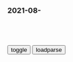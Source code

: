 ### 2021-08-　

```note
```

<table id="tbc" style="white-space:pre-wrap">
</table>
<button onclick="toggleb()">toggle</button>
<button onclick="loadparse()">loadparse</button>
<br>
<!-- 🌸<br>🍅-　-🍑<hr>🍀 --> <textarea rows="30" cols="100" style="display: none" id="tar">

大音希声，

大乐必易，大礼必简_腾讯新闻
https://new.qq.com/omn/20200723/20200723A04AEF00.html

乐由中出，礼自外作。大乐必易，大礼必简。乐至则无怨，礼至则不争。

2021/8/30上午11:33:37

Dennis Kuo
https://p2.music.126.net/0fBBpo6Gll3toQ29kwKHPg==/109951164192478213.jpg

Track in Time
https://music.163.com/#/song?id=1316330689&autoplay=0

hodman1：某天，
你发现，
你最痞的朋友做了老师，
老实的朋友成了痞子，
花心的姐妹成了全职太太，
美好的初恋去了酒吧坐台，
抠门的穷小子当上了酒店老板，
慷慨的朋友在建筑队干活...
曾经的好哥们聚在一块敬一杯酒还要客套，
你会不会觉得这世界，
变得莫名其妙。

kikitann：现在流行这类钢琴曲 业外人士殊不知此类乐曲极为简易 幼儿都会的曲目盲目崇拜

Dennis Kuo

Starlight Memories
https://music.163.com/#/song?id=1293032&autoplay=0

李小贤_：不知道为什么，总是感觉这旋律好熟悉好熟悉。
11643赞

飞驰我人生：真羡慕你们有故事，我只觉得手中的狗粮略微咸了。
蜂蜜柚子小姐：我太容易生气了，我觉得我应该坐在幼儿园门口卖气球

Ever Eternity
https://music.163.com/#/song?id=28941070

BGM狂魔：为何才开头几个音符，就仿佛听了好久好久的故事。发呆。
18277赞

Let's Escape to Paradise Together
https://music.163.com/#/song?id=1316330677

耀司远洋纪事：纪念来地球行星考察的第26年
人类都还不错 有趣又温柔
今晚月色真美

When I First Saw You, I Thought You Were a Star
https://music.163.com/#/song?id=1375935121

晚风
https://music.163.com/#/song?id=1441758494&autoplay=0

Copy / BT07-PZ

Confidence
https://music.163.com/#/song?id=1816922813&autoplay=0

Touchy Feely
https://music.163.com/#/song?id=1428136416&autoplay=0

WEARETHEGOOD

Rusted Railway Track Forged into a Beautiful KATANA`铁轨锻造日本刀`
https://www.youtube.com/watch?v=G6NP10PNwrw

Matte Collection Swimwear Fashion Show Miami Swim Week 2021 Art Hearts Fashion Full Show 4K
https://www.youtube.com/watch?v=ZXu3ysxisXc

THE BLACK TAPE PROJECT Spring 2019 Highlights Miami - Fashion Channel
https://www.youtube.com/watch?v=xeTDMyvwqKE

The Black Tape Project | Resort 2019 | Full Show
https://www.youtube.com/watch?v=5POKRbxeJD4

THE BLACK TAPE PROJECT Spring 2019 AHF Los Angeles - Fashion Channel
https://www.youtube.com/watch?v=0MKQDdPZGVI

列宁将奴才看得很透彻的语录，揭露了奴才的真面目，警醒世人
https://baijiahao.baidu.com/s?id=1677354114027954021&wfr=spider&for=pc

奴才可能是诚实的人，是家庭里的模范，是优秀的公敏，但他必然要虚伪。

列宁还说过，“意识到自己的奴隶地位而与之作斗争的奴隶，是格命家。
不意识到自己的奴隶地位而津津乐道地赞赏美妙的奴隶生活并对和善的好心的主人感激不尽的奴隶是奴才，是无耻之徒。

奴才是什么 是把奴隶当出了诗情画意的人
https://www.xiaohongshu.com/discovery/item/6103beb40000000021039061

清朝培养的奴才精神，外g都是上流人，唯有自尊自爱才能让人尊敬
https://baijiahao.baidu.com/s?id=1673774143727095877&wfr=spider&for=pc

在鸟笼里出生的金丝雀认为飞翔天空是一种病。——亚历桑德罗.佐渡洛夫斯基

大文豪鲁迅对奴才和奴隶之间的区别有过精确的论述：吃了苦，无法反抗就叫做奴隶；吃了苦，不仅不反抗，还要在苦中找出乐子，寻出美，赞叹陶醉其中，那就是奴才。

https://pics3.baidu.com/feed/71cf3bc79f3df8dc52fc1be65d447c8c46102864.jpeg?token=40983bdb6e497849dfe9486a8bcae7a1

晚清时期，法国使臣罗杰斯对清朝君王说：“你们的太监制度将健康人变成残疾人，这一点很残忍，不符合文明。

还没等清朝君王回话，贴身太监姚勋就跳起来了，对法国使臣罗杰斯横眉冷对：“这是我们皇帝陛下的天大的恩赐，奴才们都心甘情愿。你虽身为外使，怎可诋毁我大清g，干涉我大清g内z？

英国学者巴罗分析认为，zg畸形的奴才精神是zg满洲统治者精心塑造的结果：“就对清zf而言，有充足的证据表明，满洲君王用独特的高压手段完全驯服了臣m，并按自己想要的模式塑造了臣m的性格。他们的道德观念和行为完全由朝廷的思想与意s所k制，...自从满洲女真征服zg以来，至少在过去的一百年的时间里zg没有任何前进的迹象，或者可以说是倒退了；当我们每天都在艺术和科学领域大步向前的时候，他们实际上正在沦为半野蛮人。

巴罗还认为zg人普遍缺乏自尊心，是因为清zf从来没有把百x当成人来看待，而是当成了奴隶。他说“在这样的封闭g度中，人人都是奴隶，人人都有可能因为只犯了一点小错误或因为g府中某位高级或低级的g员的微妙心情而挨一顿板子，挨完打之后还要被迫跪倒在地上，为麻烦了g员来教育自己、惩罚自己而谢罪。"通过这样的方式，满洲君王将zg人的荣誉观、价值观、尊严感全部瓦解，所以在zg，人的尊严这个概念被彻底消灭。

鲁迅这20句话 依然影响着我们
http://www.sohu.com/a/158808541_509296

做奴隶虽然不幸，但并不可怕，因为知道挣扎，毕竟还有挣脱的希望；若是从奴隶生活中寻出美来，赞叹、陶醉，就是万劫不复的奴才了！（南腔北调集·漫与）

灯下漫笔
https://baike.baidu.com/item/灯下漫笔

gj移m管理局：对非必要、非紧急出境事由 暂不签发普通护照等出入境证件
https://baijiahao.baidu.com/s?id=1707148915762784915&wfr=spider&for=pc

鸿星尔克、东奥会……今天的互联网是全m“精神全裸”的互联网
https://m.thepaper.cn/baijiahao_13864595

全体人类自然而然地接入互联网，跟着热点聒噪，像接受电击试验的小白鼠一样接受视频网站大数据的测试，跟随几个令人厌恶的“罐头笑声”做出预料之内的反应。

很多时候我也无法集中注意力，时不时就想看几眼手机变成一个很难戒掉的习惯。那些简单直接、无脑刺激的短视频，一刷就停不下来。游戏还能磨炼操作技艺，短视频带来的刺激真是太空虚了。虽然我看得少，但一看就被拖进去，等自己反应过来就会有些懊恼。

每一次生活方式被彻底颠覆的时代，都有大量的人未能做好准备。这种考验，注定了有些人走向自我毁灭。这个结局不需要太长时间，并且会自动开启恶性循环。

多数人本来就缺乏冷静和理性，冲动、聒噪、没耐性，如今通过手机沉浸在泛滥的垃圾信息之中，在短暂的刺激和空虚之中切换，分不清真实和虚妄，悔恨会进一步加强其情绪化认知。

舆论环境的变化原因很多，最主要的莫过于管制和全民上网表达了。这两者相辅相成，相互促进。假如初中时我就可以上网发言，得丢人现眼到什么程度我都不敢细想。永不停歇的汹涌舆论情绪让监管部门干起活来更加趁手。

刚才看了眼朋友圈和微博，演艺界又出事了，部分qz又在欢呼某某品牌和某个女艺人解约的声明。整个流程已经很熟练了。真羡慕这些狠人，奥运会都不够自豪的，这一天天过的，不是正在骄傲就是在自豪路上。

美媒奥运金牌榜不按金牌按奖牌 愣把美g排第一
https://baijiahao.baidu.com/s?id=1707056040461348408&wfr=spider&for=pc

p通人UCgxE
　美g整体体育素质的确高于我g，它3亿多人口，有73奖牌，我g14亿多人口却只有69奖牌，zg人应少说多做脚踏实地做实事

石家庄日报评论员：为什么拆？拆为了什么？
https://m.thepaper.cn/baijiahao_13846732

思想是行动的行动。只有思想先“破局”，才能行动更有力。

思想是行动的先导，认识是行动的动力
https://www.fx361.com/page/2018/0809/4026015.shtml

`培根
《习惯论》`
思想决定行为，行为决定习惯，习惯决定性格，性格决定命运
https://www.sohu.com/a/390758654_237683

小心你的思想，它会变成你的语言；
小心你的语言，它会变成你的行动；
小心你的行动，它会变成你的习惯；
小心你的习惯，它会变成你的性格；
小心你的性格，它会变成你的命运。

云豹
https://cn.bing.com/th?id=OHR.Neofelis_ZH-CN4637223865_1920x1080.jpg

月收入才200欧元！希腊选手宣布因贫困退役，培养一个奥运冠军要多少钱？
https://new.qq.com/omn/20210804/20210804A013MF00.html

揭秘g脚为何荣誉感缺失 足协分配机制不合理
https://new.qq.com/omn/20210804/20210804A01KD500.html

金牌榜：zg一骑绝尘，美g赶超无望
https://new.qq.com/omn/20210804/20210804A01KD500.html

专家：收入分配机制不合理是导致通胀的主因
https://www.chinanews.com/cj/plgd/news/2007/08-27/1011208.shtml

韩g热门总统候选人语出惊人
https://baijiahao.baidu.com/s?id=1707047784570303075&wfr=spider&for=pc

尹锡悦当时表示：
　参选总统）“对于个人而言是不幸的事，这是一条家破人亡的路”。

尹锡悦还说，如果把这（参选总统）看作是家门荣光、个人荣耀，那就大错特错了。

上海辟谣平台
http://piyao.jfdaily.com/

侦探猫辟尔摩斯
https://piyao.jfdaily.com/static/default/pc/img/mao.png
https://www.jfdaily.com/fancybox/fancy_piyao_ad.jpg

</textarea> <!-- 🍀<br>🍑-　-🍅<hr>🌸 -->

```tip
```

<script src="https://cdn.jsdelivr.net/npm/jquery@3.5.1/dist/jquery.min.js"></script>

<link rel="stylesheet" href="https://cdn.jsdelivr.net/gh/fancyapps/fancybox@3.5.7/dist/jquery.fancybox.min.css" />
<script src="https://cdn.jsdelivr.net/gh/fancyapps/fancybox@3.5.7/dist/jquery.fancybox.min.js"></script>

<script type="text/javascript">

var __urlRegex = /(\b(https?|ftp|file):\/\/[-A-Z0-9+&@#\/%?=~_|!:,.;]*[-A-Z0-9+&@#\/%=~_|])/ig;
var __imgRegex = /\.(?:jpe?g|gif|png)$/i;

loadparse();

function parseURL($string){

    var exp = __urlRegex;
    return $string.replace(exp,function(match){
            __imgRegex.lastIndex=0;
            if(__imgRegex.test(match)){
                return '<a data-fancybox="gallery" href="' + match.replace("/p=700", "")
                 + '"><img src="' + match.replace("/p=700", "/p=160x200")+'" width="64"></a>';
            }
            else{
                return '<a href="' + match + '" target="_blank">' + match + '</a>';
            }
        }
    );
}

function loadparse() {
  tbc.innerHTML = parseURL(tar.value);
}

function toggleb() {
  var x = document.getElementById("tar");
  if (x.style.display === "none") {
    x.style.display = "";
  } else {
    x.style.display = "none";
  }
}

</script>
